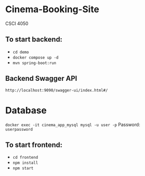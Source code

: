 # Cinema-Booking-Site
CSCI 4050

## To start backend:
- `cd demo`
- `docker compose up -d`
- `mvn spring-boot:run`

## Backend Swagger API
`http://localhost:9090/swagger-ui/index.html#/`

# Database
`docker exec -it cinema_app_mysql mysql -u user -p`
Password: `userpassword`

## To start frontend:
- `cd frontend`
- `npm install`
- `npm start`
